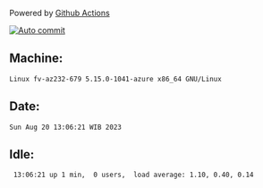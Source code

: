 Powered by [Github Actions](https://github.com/features/actions)

[![Auto commit](https://github.com/hiage/workstation/workflows/Auto%20commit/badge.svg)](https://github.com/hiage/workstation/actions?query=workflow%3A%22Auto+commit%22)

## Machine:
```
Linux fv-az232-679 5.15.0-1041-azure x86_64 GNU/Linux
```
## Date:
```
Sun Aug 20 13:06:21 WIB 2023
```
## Idle:
```
 13:06:21 up 1 min,  0 users,  load average: 1.10, 0.40, 0.14
```
